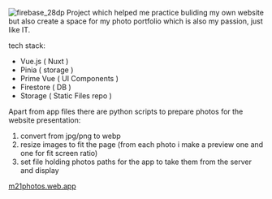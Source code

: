 ![firebase_28dp](https://user-images.githubusercontent.com/64842623/215579973-73decd88-2143-4a6a-8e95-d943c0d1a5a8.png) Project which helped me practice buliding my own website but also create a space for my photo portfolio which is also my passion, just like IT.

tech stack:
- Vue.js ( Nuxt )
- Pinia ( storage )
- Prime Vue ( UI Components )
- Firestore ( DB )
- Storage ( Static Files repo )

Apart from app files there are python scripts to prepare photos for the website presentation:
1. convert from jpg/png to webp
2. resize images to fit the page (from each photo i make a preview one and one for fit screen ratio)
3. set file holding photos paths for the app to take them from the server and display

[m21photos.web.app](https://m21photos.web.app/)
